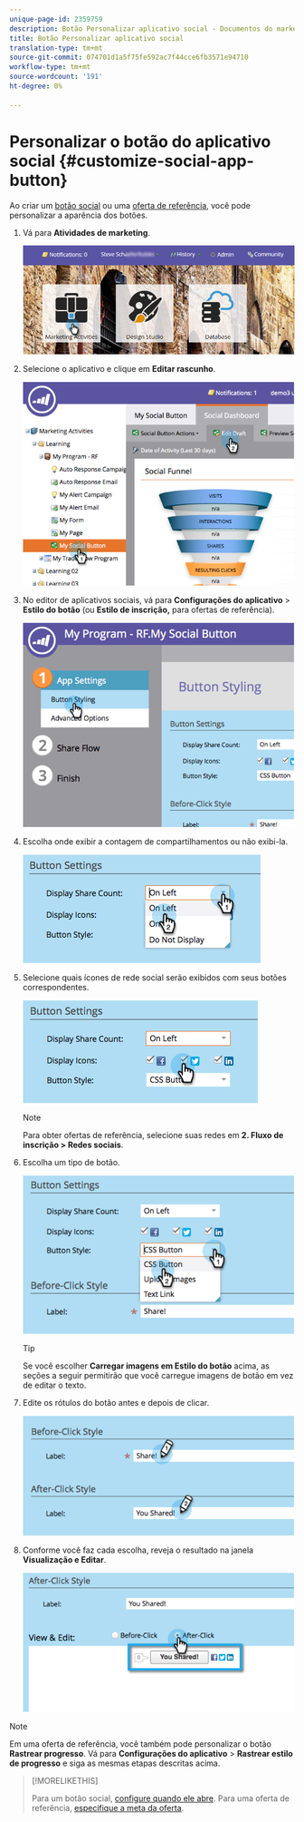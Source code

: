 ```yaml
---
unique-page-id: 2359759
description: Botão Personalizar aplicativo social - Documentos do marketing - Documentação do produto
title: Botão Personalizar aplicativo social
translation-type: tm+mt
source-git-commit: 074701d1a5f75fe592ac7f44cce6fb3571e94710
workflow-type: tm+mt
source-wordcount: '191'
ht-degree: 0%

---
```



# Personalizar o botão do aplicativo social {#customize-social-app-button}

Ao criar um [botão social](/help/marketo/product-docs/demand-generation/landing-pages/free-form-landing-pages/add-a-social-button-to-a-free-form-landing-page.md) ou uma [oferta de referência](/help/marketo/product-docs/demand-generation/social/referral-offers/create-a-referral-offer.md), você pode personalizar a aparência dos botões.

1. Vá para **Atividades de marketing**.

   ![](assets/login-marketing-activities.png)

1. Selecione o aplicativo e clique em **Editar rascunho**.

   ![](assets/image2014-9-23-17-3a3-3a34.png)

1. No editor de aplicativos sociais, vá para **Configurações do aplicativo** > **Estilo do botão** (ou **Estilo de inscrição,** para ofertas de referência).

   ![](assets/image2014-9-23-17-3a3-3a57.png)

1. Escolha onde exibir a contagem de compartilhamentos ou não exibi-la.

   ![](assets/image2014-9-23-17-3a4-3a10.png)

1. Selecione quais ícones de rede social serão exibidos com seus botões correspondentes.

   ![](assets/image2014-9-23-17-3a4-3a22.png)

   >[!NOTE]
   >
   >Para obter ofertas de referência, selecione suas redes em **2. Fluxo de inscrição > Redes sociais**.

1. Escolha um tipo de botão.

   ![](assets/image2014-9-23-17-3a4-3a50.png)

   >[!TIP]
   >
   >Se você escolher **Carregar imagens em Estilo do botão** acima, as seções a seguir permitirão que você carregue imagens de botão em vez de editar o texto.

1. Edite os rótulos do botão antes e depois de clicar.

   ![](assets/image2014-9-23-17-3a5-3a30.png)

1. Conforme você faz cada escolha, reveja o resultado na janela **Visualização e Editar**.

   ![](assets/image2014-9-23-17-3a5-3a42.png)

>[!NOTE]
>
>Em uma oferta de referência, você também pode personalizar o botão **Rastrear progresso**. Vá para **Configurações do aplicativo** > **Rastrear estilo de progresso** e siga as mesmas etapas descritas acima.

>[!MORELIKETHIS]
>
>Para um botão social, [configure quando ele abre](/help/marketo/product-docs/demand-generation/social/configuring-social-actions/configure-when-social-button-opens.md). Para uma oferta de referência, [especifique a meta da oferta](/help/marketo/product-docs/demand-generation/social/referral-offers/specify-goal-for-referral-offer.md).
